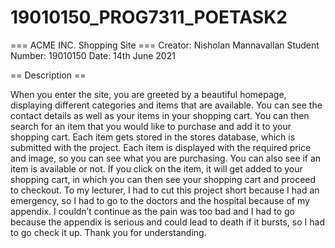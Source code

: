 # 19010150_PROG7311_POETASK2
=== ACME INC. Shopping Site ===
Creator: Nisholan Mannavallan
Student Number: 19010150
Date: 14th June 2021

== Description ==

When you enter the site, you are greeted by a beautiful homepage, displaying different categories and items that are available.
You can see the contact details as well as your items in your shopping cart. You can then search for an item that you would like to purchase and add it to your shopping cart.
Each item gets stored in the stores database, which is submitted with the project. Each item is displayed with the required price and image, so you can see what you are purchasing.
You can also see if an item is available or not. 
If you click on the item, it will get added to your shopping cart, in which you can then see your shopping cart and proceed to checkout.
To my lecturer, I had to cut this project short because I had an emergency, so I had to go to the doctors and the hospital because of my appendix. 
I couldn’t continue as the pain was too bad and I had to go because the appendix is serious and could lead to death if it bursts, so I had to go check it up.
Thank you for understanding.
